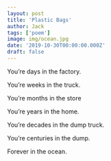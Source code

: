 ```yaml
---
layout: post
title: 'Plastic Bags'
author: Jack
tags: ['poem']
image: img/ocean.jpg
date: '2019-10-30T00:00:00.000Z'
draft: false
---
```


You’re days in the factory.

You’re weeks in the truck.

You’re months in the store

You’re years in the home.

You’re decades in the dump truck.

You’re centuries in the dump.

Forever in the ocean.
